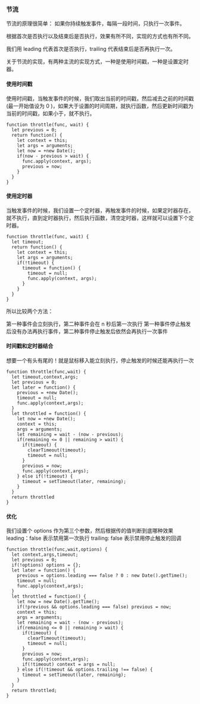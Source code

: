 ### 节流
节流的原理很简单：
如果你持续触发事件，每隔一段时间，只执行一次事件。

根据首次是否执行以及结束后是否执行，效果有所不同，实现的方式也有所不同。

我们用 leading 代表首次是否执行，trailing 代表结束后是否再执行一次。

关于节流的实现，有两种主流的实现方式，一种是使用时间戳，一种是设置定时器。
#### 使用时间戳
使用时间戳，当触发事件的时候，我们取出当前的时间戳，然后减去之前的时间戳(最一开始值设为 0 )，如果大于设置的时间周期，就执行函数，然后更新时间戳为当前的时间戳，如果小于，就不执行。
```
function throttle(func, wait) {
  let previous = 0;
  return function() {
    let context = this;
    let args = arguments;
    let now = +new Date();
    if(now - previous > wait) {
      func.apply(context, args);
      previous = now;
    }
  }
}
```
#### 使用定时器
当触发事件的时候，我们设置一个定时器，再触发事件的时候，如果定时器存在，就不执行，直到定时器执行，然后执行函数，清空定时器，这样就可以设置下个定时器。
```
function throttle(func, wait) {
  let timeout;
  return function() {
    let context = this;
    let args = arguments;
    if(!timeout) {
      timeout = function() {
        timeout = null;
        func.apply(context, args);
      }
    }
  }
}
```
所以比较两个方法：

第一种事件会立刻执行，第二种事件会在 n 秒后第一次执行
第一种事件停止触发后没有办法再执行事件，第二种事件停止触发后依然会再执行一次事件
#### 时间戳和定时器结合
想要一个有头有尾的！就是鼠标移入能立刻执行，停止触发的时候还能再执行一次
```
function throttle(func,wait) {
  let timeout,context,args;
  let previous = 0;
  let later = function() {
    previous = +new Date();
    timeout = null;
    func.apply(context,args);
  }
  let throttled = function() {
    let now = +new Date();
    context = this;
    args = arguments;
    let remaining = wait - (now - previous);
    if(remaining <= 0 || remaining > wait) {
      if(timeout) {
        clearTimeout(timeout);
        timeout = null;
      }
      previous = now;
      func.apply(context,args);
    } else if(!timeout) {
      timeout = setTimeout(later, remaining);
    }
  }
  return throttled
}
```
#### 优化
我们设置个 options 作为第三个参数，然后根据传的值判断到底哪种效果
leading：false 表示禁用第一次执行
trailing: false 表示禁用停止触发的回调
```
function throttle(func,wait,options) {
  let context,args,timeout;
  let previous = 0;
  if(!options) options = {};
  let later = function() {
    previous = options.leading === false ? 0 : new Date().getTime();
    timeout = null;
    func.apply(context,args);
  }
  let throttled = function() {
    let now = new Date().getTime();
    if(!previous && options.leading === false) previous = now;
    context = this;
    args = arguments;
    let remaining = wait - (now - previous);
    if(remaining <= 0 || remaining > wait) {
      if(timeout) {
        clearTimeout(timeout);
        timeout = null;
      }
      previous = now;
      func.apply(context,args);
      if(!timeout) context = args = null;
    } else if(!timeout && options.trailing !== false) {
      timeout = setTimeout(later, remaining);
    }
  }
  return throttled;
}
```